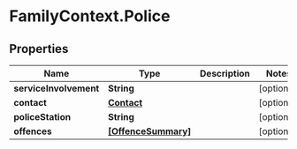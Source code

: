 # FamilyContext.Police

## Properties
Name | Type | Description | Notes
------------ | ------------- | ------------- | -------------
**serviceInvolvement** | **String** |  | [optional] 
**contact** | [**Contact**](Contact.md) |  | [optional] 
**policeStation** | **String** |  | [optional] 
**offences** | [**[OffenceSummary]**](OffenceSummary.md) |  | [optional] 
